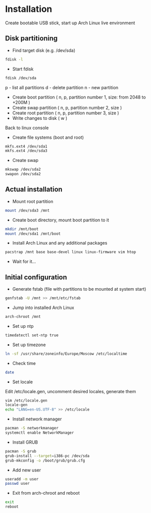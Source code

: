 # Installation
Create bootable USB stick, start up Arch Linux live environment

## Disk partitioning
* Find target disk (e.g. /dev/sda)
```bash
fdisk -l
```

* Start fdisk
```bash
fdisk /dev/sda
```

p - list all partitions
d - delete partition
n - new partition

* Create boot partition ( n, p, partition number 1, size: from 2048 to +200M )
* Create swap partition ( n, p, partition number 2, size )
* Create root partition ( n, p, partition number 3, size )
* Write changes to disk ( w )

Back to linux console

* Create file systems (boot and root)
```bash
mkfs.ext4 /dev/sda1
mkfs.ext4 /dev/sda3
```

* Create swap
```bash
mkswap /dev/sda2
swapon /dev/sda2
```

## Actual installation
* Mount root partition
```bash
mount /dev/sda3 /mnt
```

* Create boot directory, mount boot partition to it
```bash
mkdir /mnt/boot
mount /dev/sda1 /mnt/boot
```

* Install Arch Linux and any additional packages
```bash
pacstrap /mnt base base-devel linux linux-firmware vim htop
```

* Wait for it...

## Initial configuration

* Generate fstab (file with partitions to be mounted at system start)
```bash
genfstab -U /mnt >> /mnt/etc/fstab
```

* Jump into installed Arch Linux
```bash
arch-chroot /mnt
```

* Set up ntp
```bash
timedatectl set-ntp true
```

* Set up timezone
```bash
ln -sf /usr/share/zoneinfo/Europe/Moscow /etc/localtime
```

* Check time
```bash
date
```

* Set locale

Edit /etc/locale.gen, uncomment desired locales, generate them
```bash
vim /etc/locale.gen
locale-gen
echo "LANG=en-US.UTF-8" >> /etc/locale
```

* Install network manager
```bash
pacman -S networkmanager
systemctl enable NetworkManager
```

* Install GRUB
```bash
pacman -S grub
grub-install --target=i386-pc /dev/sda
grub-mkconfig -o /boot/grub/grub.cfg
```

* Add new user
```bash
useradd -m user
passwd user
```

* Exit from arch-chroot and reboot
```bash
exit
reboot
```
